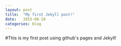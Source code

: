```yaml
---
layout: post
title:  "My first Jekyll post!"
date:   2015-08-10
categories: blog
---
```


#This is my first post using github's pages and Jekyll!

